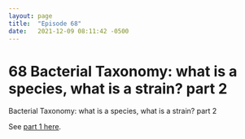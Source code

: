 ```yaml
---
layout: page
title:  "Episode 68"
date:   2021-12-09 08:11:42 -0500
---
```


# 68  Bacterial Taxonomy: what is a species, what is a strain? part 2

Bacterial Taxonomy: what is a species, what is a strain? part 2 

See [part 1 here](/_posts/2021-11-25-67_bacterial_taxonomy_what_is.md).

